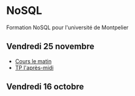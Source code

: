 # NoSQL

Formation NoSQL pour l'université de Montpelier

## Vendredi 25 novembre

- [Cours le matin](cours.md)
- [TP l'après-midi](TP.md)

## Vendredi 16 octobre
